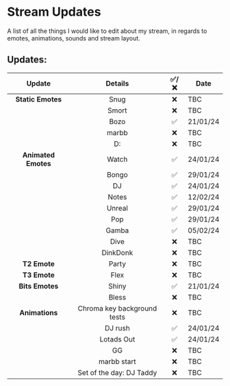 # Stream Updates
A list of all the things I would like to edit about my stream, in regards to emotes, animations, sounds and stream layout.
<br>
## Updates:
| **Update** | **Details** | **✅/❌** | **Date** |
|:-:|:-:|:-:|-|
| **Static Emotes** | Snug | ❌ | TBC |
| | Smort | ❌ | TBC |
| | Bozo | ✅ | 21/01/24 |
| | marbb | ❌ | TBC |
| | D: | ❌ | TBC |
| **Animated Emotes** | Watch | ✅ | 24/01/24 |
| | Bongo | ✅ | 29/01/24 |
| | DJ | ✅ | 24/01/24 |
| | Notes | ✅ | 12/02/24 |
| | Unreal | ✅ | 29/01/24 |
| | Pop | ✅ | 29/01/24 |
| | Gamba | ✅ | 05/02/24 |
| | Dive | ❌ | TBC |
| | DinkDonk | ❌ | TBC |
| **T2 Emote** | Party | ❌ | TBC |
| **T3 Emote** | Flex | ❌ | TBC |
| **Bits Emotes** | Shiny | ✅ | 21/01/24 |
| | Bless | ❌ | TBC |
| **Animations** | Chroma key background tests | ❌ | TBC |
| | DJ rush | ✅ | 24/01/24 |
| | Lotads Out | ✅ | 24/01/24 |
| | GG | ❌ | TBC |
| | marbb start | ❌ | TBC |
| | Set of the day: DJ Taddy | ❌ | TBC |
